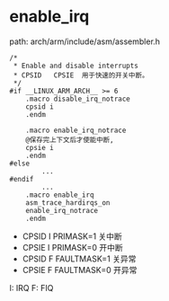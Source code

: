 enable_irq
========================================

path: arch/arm/include/asm/assembler.h
```
/*
 * Enable and disable interrupts
 * CPSID   CPSIE  用于快速的开关中断。
 */
#if __LINUX_ARM_ARCH__ >= 6
    .macro disable_irq_notrace
    cpsid i
    .endm

    .macro enable_irq_notrace
    @保存完上下文后才使能中断,
    cpsie i
    .endm
#else
        ...
#endif
        ...
    .macro enable_irq
    asm_trace_hardirqs_on
    enable_irq_notrace
    .endm
```

* CPSID I PRIMASK=1 关中断
* CPSIE I PRIMASK=0 开中断
* CPSID F FAULTMASK=1 关异常
* CPSIE F FAULTMASK=0 开异常

I: IRQ F: FIQ
